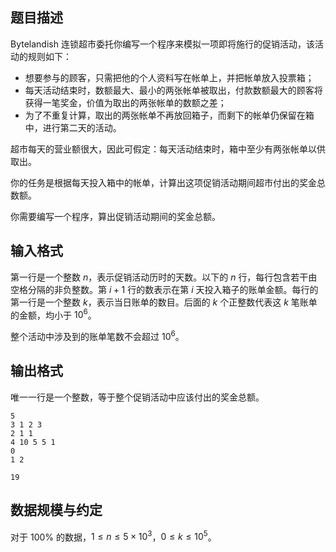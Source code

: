 ## 题目描述

Bytelandish 连锁超市委托你编写一个程序来模拟一项即将施行的促销活动，该活动的规则如下：

- 想要参与的顾客，只需把他的个人资料写在帐单上，并把帐单放入投票箱；
- 每天活动结束时，数额最大、最小的两张帐单被取出，付款数额最大的顾客将获得一笔奖金，价值为取出的两张帐单的数额之差；
- 为了不重复计算，取出的两张帐单不再放回箱子，而剩下的帐单仍保留在箱中，进行第二天的活动。

超市每天的营业额很大，因此可假定：每天活动结束时，箱中至少有两张帐单以供取出。

你的任务是根据每天投入箱中的帐单，计算出这项促销活动期间超市付出的奖金总数额。

你需要编写一个程序，算出促销活动期间的奖金总额。

## 输入格式

第一行是一个整数 $n$，表示促销活动历时的天数。以下的 $n$ 行，每行包含若干由空格分隔的非负整数。第 $i+1$ 行的数表示在第 $i$ 天投入箱子的账单金额。每行的第一行是一个整数 $k$，表示当日账单的数目。后面的 $k$ 个正整数代表这 $k$ 笔账单的金额，均小于 $10^6$。

整个活动中涉及到的账单笔数不会超过 $10^6$。

## 输出格式

唯一一行是一个整数，等于整个促销活动中应该付出的奖金总额。


```input1
5
3 1 2 3
2 1 1
4 10 5 5 1
0
1 2
```

```output1
19
```

## 数据规模与约定

对于 $100\%$ 的数据，$1\le n\le 5\times 10^3$，$0\le k\le 10^5$。

